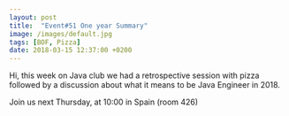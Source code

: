 ```yaml
---
layout: post
title:  "Event#51 One year Summary"
image: /images/default.jpg
tags: [BOF, Pizza]
date: 2018-03-15 12:37:00 +0200
---
```


Hi, this week on Java club
we had a retrospective session with pizza followed by a discussion about what it means to be Java Engineer in 2018. []()

Join us next Thursday, at 10:00 in Spain (room 426)

